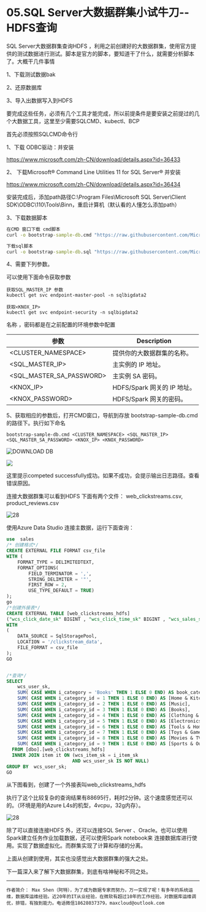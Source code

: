 # 05.SQL Server大数据群集小试牛刀--HDFS查询

SQL Server大数据群集查询HDFS ，利用之前创建好的大数据群集，使用官方提供的测试数据进行测试。脚本是官方的脚本，要知道干了什么，就需要分析脚本了。大概干几件事情

1、下载测试数据bak

2、还原数据库

3、导入出数据写入到HDFS

要完成这些任务，必须有几个工具才能完成，所以前提条件是要安装之前提过的几个大数据工具，这里至少需要SQLCMD、kubectl、BCP

首先必须按照SQLCMD命令行

1、下载 ODBC驱动：并安装

<https://www.microsoft.com/zh-CN/download/details.aspx?id=36433>

2、 下载Microsoft® Command Line Utilities 11 for SQL Server® 并安装

<https://www.microsoft.com/zh-CN/download/details.aspx?id=36434>

安装完成后，添加path路径C:\Program Files\Microsoft SQL Server\Client SDK\ODBC\110\Tools\Binn，重启计算机（默认看的人懂怎么添加path）

3、下载数据脚本

```cmd
在CMD 窗口下载 cmd脚本
curl -o bootstrap-sample-db.cmd "https://raw.githubusercontent.com/Microsoft/sql-server-samples/master/samples/features/sql-big-data-cluster/bootstrap-sample-db.cmd"

下载sql脚本
curl -o bootstrap-sample-db.sql "https://raw.githubusercontent.com/Microsoft/sql-server-samples/master/samples/features/sql-big-data-cluster/bootstrap-sample-db.sql"
```

4、需要下列参数。 

可以使用下面命令获取参数

```CMD
获取SQL_MASTER_IP 参数
kubectl get svc endpoint-master-pool -n sqlbigdata2

获取<KNOX_IP>
kubectl get svc endpoint-security -n sqlbigdata2
```

名称 ，密码都是在之前配置的环境参数中配置

| 参数                     | Description                 |
| ------------------------ | --------------------------- |
| <CLUSTER_NAMESPACE>      | 提供你的大数据群集的名称。  |
| <SQL_MASTER_IP>          | 主实例的 IP 地址。          |
| <SQL_MASTER_SA_PASSWORD> | 主实例 SA 密码。            |
| <KNOX_IP>                | HDFS/Spark 网关的 IP 地址。 |
| <KNOX_PASSWORD>          | HDFS/Spark 网关的密码。     |

5、获取相应的参数后，打开CMD窗口，导航到存放 bootstrap-sample-db.cmd的路径下。执行如下命名

```CMD
bootstrap-sample-db.cmd <CLUSTER_NAMESPACE> <SQL_MASTER_IP> <SQL_MASTER_SA_PASSWORD> <KNOX_IP> <KNOX_PASSWORD>
```

 ![DOWNLOAD DB](image/25.png)

 

![](image/27.png)

这里提示competed successfully成功。如果不成功，会提示输出日志路径。查看错误原因。 

连接大数据群集可以看到HDFS 下面有两个文件： web_clickstreams.csv,  product_reviews.csv

![28](image/28.png)



使用Azure Data Studio 连接主数据，运行下面查询：

```SQL
use  sales
/* 创建格式*/
CREATE EXTERNAL FILE FORMAT csv_file
WITH (
    FORMAT_TYPE = DELIMITEDTEXT,
    FORMAT_OPTIONS(
        FIELD_TERMINATOR = ',',
        STRING_DELIMITER = '"',
        FIRST_ROW = 2,
        USE_TYPE_DEFAULT = TRUE)
);
go
/*创建外接表*/
CREATE EXTERNAL TABLE [web_clickstreams_hdfs]
("wcs_click_date_sk" BIGINT , "wcs_click_time_sk" BIGINT , "wcs_sales_sk" BIGINT , "wcs_item_sk" BIGINT , "wcs_web_page_sk" BIGINT , "wcs_user_sk" BIGINT)
WITH
(
    DATA_SOURCE = SqlStoragePool,
    LOCATION = '/clickstream_data',
    FILE_FORMAT = csv_file
);
GO


/*查询*/
SELECT  
    wcs_user_sk,
    SUM( CASE WHEN i_category = 'Books' THEN 1 ELSE 0 END) AS book_category_clicks,
    SUM( CASE WHEN i_category_id = 1 THEN 1 ELSE 0 END) AS [Home & Kitchen],
    SUM( CASE WHEN i_category_id = 2 THEN 1 ELSE 0 END) AS [Music],
    SUM( CASE WHEN i_category_id = 3 THEN 1 ELSE 0 END) AS [Books],
    SUM( CASE WHEN i_category_id = 4 THEN 1 ELSE 0 END) AS [Clothing & Accessories],
    SUM( CASE WHEN i_category_id = 5 THEN 1 ELSE 0 END) AS [Electronics],
    SUM( CASE WHEN i_category_id = 6 THEN 1 ELSE 0 END) AS [Tools & Home Improvement],
    SUM( CASE WHEN i_category_id = 7 THEN 1 ELSE 0 END) AS [Toys & Games],
    SUM( CASE WHEN i_category_id = 8 THEN 1 ELSE 0 END) AS [Movies & TV],
    SUM( CASE WHEN i_category_id = 9 THEN 1 ELSE 0 END) AS [Sports & Outdoors]
  FROM [dbo].[web_clickstreams_hdfs]
  INNER JOIN item it ON (wcs_item_sk = i_item_sk
                        AND wcs_user_sk IS NOT NULL)
GROUP BY  wcs_user_sk;
GO
```

从下图看到，创建了一个外接表叫web_clickstreams_hdfs 

执行了这个比较复杂的查询结果有88695行，耗时2分钟。这个速度感觉还可以的。（环境是用的Azure L4s的机型，4vcpu，32g内存）。

![28](image/29.png)

除了可以直接连接HDFS 外，还可以连接SQL Server 、Oracle。也可以使用Spark建立任务作业加载数据，还可以使用Spark notebook来 连接数据库进行使用。实现了数据虚拟化。而群集实现了计算和存储的分离。



上面从创建到使用，其实也没感觉出大数据群集的强大之处。 

下一篇深入来了解下大数据群集，到底有啥神秘和不同之处。







------

```
作者简介： Max Shen（阿特），为了成为数据专家而努力，万一实现了呢！有多年的系统运维，数据库运维经验。近20年的IT从业经验，在微软有超过10年的工作经验。对数据库运维调优，排错，有独到能力。电话微信18628037379，maxcloud@outlook.com
```

 